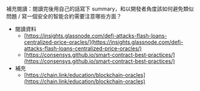 補充閱讀：閱讀完後用自己的話寫下 summary，和以開發者角度該如何避免類似問題 / 寫一個安全的智能合約需要注意哪些方面？
- 閱讀資料
    - [https://insights.glassnode.com/defi-attacks-flash-loans-centralized-price-oracles/](https://insights.glassnode.com/defi-attacks-flash-loans-centralized-price-oracles/)
    - [https://consensys.github.io/smart-contract-best-practices/](https://consensys.github.io/smart-contract-best-practices/)
- 補充
    - [https://chain.link/education/blockchain-oracles](https://chain.link/education/blockchain-oracles)
